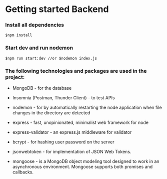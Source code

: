 # Getting started Backend
### Install all dependencies
`$npm install`
### Start dev and run nodemon
`$npm run start:dev //or $nodemon index.js`
### The following technologies and packages are used in the project:
+ MongoDB - for the database
+ Insomnia (Postman, Thunder Client) -  to test APIs

+ nodemon - for  by automatically restarting the node application when file changes in the directory are detected
+ express - fast, unopinionated, minimalist web framework for node
+ express-validator - an express.js middleware for validator
+ bcrypt - for hashing user password on the server
+ jsonwebtoken - for implementation of JSON Web Tokens.
+ mongoose - is a MongoDB object modeling tool designed to work in an asynchronous environment. Mongoose supports both promises and callbacks.

